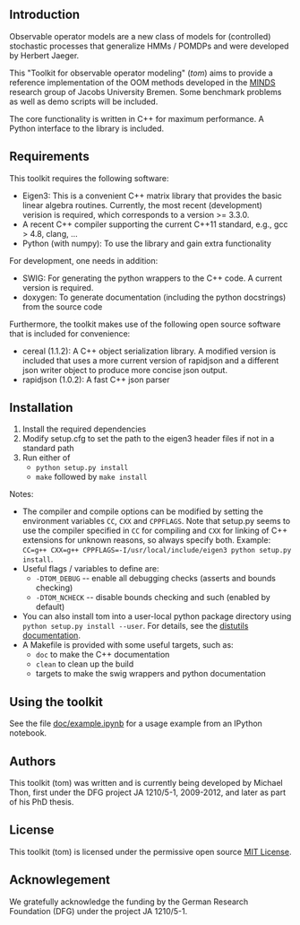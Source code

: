 Introduction
------------

Observable operator models are a new class of models for (controlled) stochastic processes that generalize HMMs / POMDPs and were developed by Herbert Jaeger.

This "Toolkit for observable operator modeling" (*tom*) aims to provide a reference implementation of the OOM methods developed in the [MINDS](minds.jacobs-university.de) research group of Jacobs University Bremen. Some benchmark problems as well as demo scripts will be included.

The core functionality is written in C++ for maximum performance. A Python interface to the library is included.

Requirements
------------

This toolkit requires the following software:

- Eigen3: This is a convenient C++ matrix library that provides the basic
    linear algebra routines. Currently, the most recent (development) verision is required, which
    corresponds to a version >= 3.3.0.
- A recent C++ compiler supporting the current C++11 standard, e.g., gcc > 4.8, clang, ...
- Python (with numpy): To use the library and gain extra functionality

For development, one needs in addition:

- SWIG: For generating the python wrappers to the C++ code. A current version is required.
- doxygen: To generate documentation (including the python docstrings) from the source code

Furthermore, the toolkit makes use of the following open source software that is included for convenience:

- cereal (1.1.2): A C++ object serialization library. A modified version is included that uses a more current version
    of rapidjson and a different json writer object to produce more concise json output.
- rapidjson (1.0.2): A fast C++ json parser

Installation
------------

1. Install the required dependencies
2. Modify setup.cfg to set the path to the eigen3 header files if not in a standard path
3. Run either of
   - `python setup.py install`
   - `make` followed by `make install`

Notes:

- The compiler and compile options can be modified by setting the environment variables `CC`, `CXX` and
  `CPPFLAGS`. Note that setup.py seems to use the compiler specified in `CC` for compiling and `CXX` for
  linking of C++ extensions for unknown reasons, so always specify both. Example:  
  `CC=g++ CXX=g++ CPPFLAGS=-I/usr/local/include/eigen3 python setup.py install`.
- Useful flags / variables to define are:
  + `-DTOM_DEBUG` -- enable all debugging checks (asserts and bounds checking)
  + `-DTOM_NCHECK` -- disable bounds checking and such (enabled by default)
- You can also install tom into a user-local python package directory using  
  `python setup.py install --user`. For details, see the
  [distutils documentation](https://docs.python.org/3/install/index.html#alternate-installation).
- A Makefile is provided with some useful targets, such as:
  + `doc` to make the C++ documentation
  + `clean` to clean up the build
  + targets to make the swig wrappers and python documentation

Using the toolkit
-----------------

See the file [doc/example.ipynb](https://github.com/m7thon/tom/blob/master/doc/example.ipynb) for a usage example from an IPython notebook.

Authors
-------

This toolkit (tom) was written and is currently being developed by Michael Thon, first under the DFG project JA 1210/5-1, 2009-2012, and later as part of his PhD thesis.

License
-------

This toolkit (tom) is licensed under the permissive open source [MIT License](http://opensource.org/licenses/MIT).

Acknowlegement
--------------

We gratefully acknowledge the funding by the German Research Foundation (DFG) under the project JA 1210/5-1.